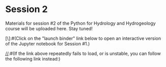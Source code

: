 # Session 2

Materials for session #2 of the Python for Hydrology and Hydrogeology course will be uploaded here. Stay tuned!

[\\]:#(Click on the "launch binder" link below to open an interactive version of the Jupyter notebook for Session #1.)

[//]:#([![Binder](https://notebooks.gesis.org/binder/badge_logo.svg)](https://notebooks.gesis.org/binder/v2/gh/AustralianWaterSchool/PythonForHydrologyAndHydrogeology/main?filepath=Session2%2FSession2.ipynb))

[//]:#(If the link above repeatedly fails to load, or is unstable, you can follow the following link instead:)

[//]:#([![Binder](https://mybinder.org/badge_logo.svg)](https://mybinder.org/v2/gh/AustralianWaterSchool/PythonForHydrologyAndHydrogeology/main?filepath=Session2%2FSession2.ipynb))

